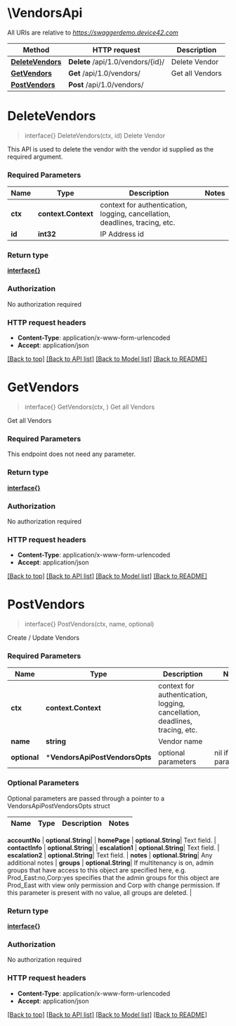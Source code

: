 # \VendorsApi

All URIs are relative to *https://swaggerdemo.device42.com*

Method | HTTP request | Description
------------- | ------------- | -------------
[**DeleteVendors**](VendorsApi.md#DeleteVendors) | **Delete** /api/1.0/vendors/{id}/ | Delete Vendor
[**GetVendors**](VendorsApi.md#GetVendors) | **Get** /api/1.0/vendors/ | Get all Vendors
[**PostVendors**](VendorsApi.md#PostVendors) | **Post** /api/1.0/vendors/ | 


# **DeleteVendors**
> interface{} DeleteVendors(ctx, id)
Delete Vendor

This API is used to delete the vendor with the vendor id supplied as the required argument.

### Required Parameters

Name | Type | Description  | Notes
------------- | ------------- | ------------- | -------------
 **ctx** | **context.Context** | context for authentication, logging, cancellation, deadlines, tracing, etc.
  **id** | **int32**| IP Address id | 

### Return type

[**interface{}**](interface{}.md)

### Authorization

No authorization required

### HTTP request headers

 - **Content-Type**: application/x-www-form-urlencoded
 - **Accept**: application/json

[[Back to top]](#) [[Back to API list]](../README.md#documentation-for-api-endpoints) [[Back to Model list]](../README.md#documentation-for-models) [[Back to README]](../README.md)

# **GetVendors**
> interface{} GetVendors(ctx, )
Get all Vendors

Get all Vendors

### Required Parameters
This endpoint does not need any parameter.

### Return type

[**interface{}**](interface{}.md)

### Authorization

No authorization required

### HTTP request headers

 - **Content-Type**: application/x-www-form-urlencoded
 - **Accept**: application/json

[[Back to top]](#) [[Back to API list]](../README.md#documentation-for-api-endpoints) [[Back to Model list]](../README.md#documentation-for-models) [[Back to README]](../README.md)

# **PostVendors**
> interface{} PostVendors(ctx, name, optional)


Create / Update Vendors

### Required Parameters

Name | Type | Description  | Notes
------------- | ------------- | ------------- | -------------
 **ctx** | **context.Context** | context for authentication, logging, cancellation, deadlines, tracing, etc.
  **name** | **string**| Vendor name | 
 **optional** | ***VendorsApiPostVendorsOpts** | optional parameters | nil if no parameters

### Optional Parameters
Optional parameters are passed through a pointer to a VendorsApiPostVendorsOpts struct

Name | Type | Description  | Notes
------------- | ------------- | ------------- | -------------

 **accountNo** | **optional.String**|  | 
 **homePage** | **optional.String**| Text field. | 
 **contactInfo** | **optional.String**|  | 
 **escalation1** | **optional.String**| Text field. | 
 **escalation2** | **optional.String**| Text field. | 
 **notes** | **optional.String**| Any additional notes | 
 **groups** | **optional.String**| If multitenancy is on, admin groups that have access to this object are specified here, e.g. Prod_East:no,Corp:yes specifies that the admin groups for this object are Prod_East with view only permission and Corp with change permission. If this parameter is present with no value, all groups are deleted. | 

### Return type

[**interface{}**](interface{}.md)

### Authorization

No authorization required

### HTTP request headers

 - **Content-Type**: application/x-www-form-urlencoded
 - **Accept**: application/json

[[Back to top]](#) [[Back to API list]](../README.md#documentation-for-api-endpoints) [[Back to Model list]](../README.md#documentation-for-models) [[Back to README]](../README.md)

